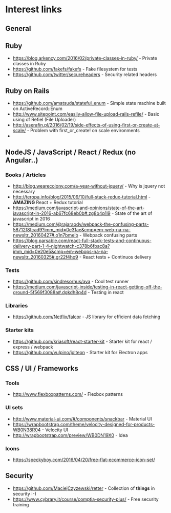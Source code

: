 # Interest links

## General

## Ruby

* https://blog.arkency.com/2016/02/private-classes-in-ruby/ - Private classes in Ruby
* https://github.com/fakefs/fakefs - Fake filesystem for tests
* https://github.com/twitter/secureheaders - Security related headers

## Ruby on Rails

* https://github.com/amatsuda/stateful_enum - Simple state machine built on ActiveRecord::Enum
* http://www.sitepoint.com/easily-allow-file-upload-rails-refile/ - Basic using of Refiel (File Uploader)
* http://aserafin.pl/2016/02/19/side-effects-of-using-first-or-create-at-scale/ - Problem with first_or_create! on scale environments
* 

## NodeJS / JavaScript / React / Redux (no Angular..)

### Books / Articles

* http://blog.wearecolony.com/a-year-without-jquery/ - Why is jquery not necessary
* http://teropa.info/blog/2015/09/10/full-stack-redux-tutorial.html - **AMAZING** React + Redux tutorial
* https://medium.com/javascript-and-opinions/state-of-the-art-javascript-in-2016-ab67fc68eb0b#.zg8b4p1i9 - State of the art of javascript in 2016
* https://medium.com/@rajaraodv/webpack-the-confusing-parts-58712f8fcad9?imm_mid=0e31ae&cmp=em-web-na-na-newsltr_20160427#.o1n7bmeib - Webpack confusing parts
* https://blog.parsable.com/react-full-stack-tests-and-continuous-delivery-part-1-4-nightwatch-c378b6fbac8a?imm_mid=0e20e5&cmp=em-webops-na-na-newsltr_20160325#.gr22f4ho9 - React tests + Continuos delivery

### Tests

* https://github.com/sindresorhus/ava - Cool test runner
* https://medium.com/javascript-inside/testing-in-react-getting-off-the-ground-5f569f3088a#.dgkdh8q4d - Testing in react

### Libraries

* https://github.com/Netflix/falcor - JS library for efficient data fetching

### Starter kits

* https://github.com/kriasoft/react-starter-kit - Starter kit for react / express / webpack
* https://github.com/vulpino/jolteon - Starter kit for Electron apps

## CSS / UI / Frameworks

### Tools

* http://www.flexboxpatterns.com/ - Flexbox patterns 

### UI sets

* http://www.material-ui.com/#/components/snackbar - Material UI
* https://wrapbootstrap.com/theme/velocity-designed-for-products-WB0N38R04 - Velocity UI
* http://wrapbootstrap.com/preview/WB0DN19X0 - Idea

### Icons

* https://speckyboy.com/2016/04/20/free-flat-ecommerce-icon-set/

## Security

* https://github.com/MaciejCzyzewski/retter - Collection of **things** in security :-)
* https://www.cybrary.it/course/comptia-security-plus/ - Free security training
